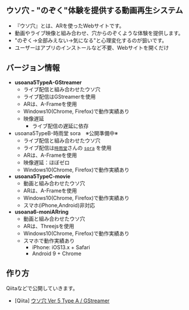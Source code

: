 ## ウソ穴 - "のぞく"体験を提供する動画再生システム

- 『ウソ穴』とは、ARを使ったWebサイトです。
- 動画やライブ映像と組み合わせ、穴からのぞくような体験を提供します。
- "のぞく→全部みえない→気になる"と心理変化するのが狙いです。
- ユーザーはアプリのインストールなど不要、Webサイトを開くだけ


## バージョン情報

- **usoana5TypeA-GStreamer**
    - ライブ配信と組み合わせたウソ穴
    - ライブ配信はGStreamerを使用
    - ARは、A-Frameを使用
    - Windows10(Chrome, Firefox)で動作実績あり
    - 映像遅延
        - ライブ配信の遅延に依存
- usoana5TypeB-時雨堂 sora　※公開準備中※
    - ライブ配信と組み合わせたウソ穴
    - ライブ配信は[`時雨堂`](https://shiguredo.jp/)さんの [`sora`](https://sora-labo.shiguredo.jp/) を使用
    - ARは、A-Frameを使用
    - 映像遅延：ほぼゼロ
    - Windows10(Chrome, Firefox)で動作実績あり
 - **usoana5TypeC-movie**
    - 動画と組み合わせたウソ穴
    - ARは、A-Frameを使用
    - Windows10(Chrome, Firefox)で動作実績あり
    - スマホ(iPhone,Android)非対応
- **usoana6-moniARring**
    - 動画と組み合わせたウソ穴
    - ARは、Threejsを使用
    - Windows10(Chrome, Firefox)で動作実績あり
    - スマホで動作実績あり
        - iPhone: iOS13.x + Safari
        - Android 9 + Chrome

## 作り方

Qiitaなどで公開していきます。

- [Qiita] [ウソ穴 Ver 5 Type A / GStreamer](https://qiita.com/zgw426/items/39fd3973ab8ce0a7e69c)





